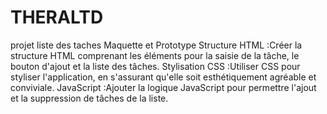 # THERALTD
projet liste des taches Maquette et Prototype 
Structure HTML :Créer la structure HTML comprenant les éléments pour la saisie de la tâche, le bouton d'ajout et la liste des tâches. 
Stylisation CSS :Utiliser CSS pour styliser l'application, en s'assurant qu'elle soit esthétiquement agréable et conviviale. 
JavaScript :Ajouter la logique JavaScript pour permettre l'ajout et la suppression de tâches de la liste.